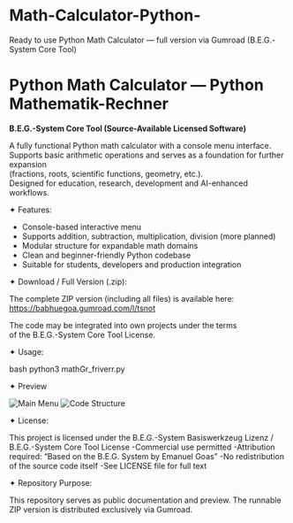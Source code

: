 # Math-Calculator-Python-
Ready to use Python Math Calculator — full version via Gumroad (B.E.G.-System Core Tool)

# Python Math Calculator — Python Mathematik-Rechner  
**B.E.G.-System Core Tool (Source-Available Licensed Software)**

A fully functional Python math calculator with a console menu interface.  
Supports basic arithmetic operations and serves as a foundation for further expansion  
(fractions, roots, scientific functions, geometry, etc.).  
Designed for education, research, development and AI-enhanced workflows.

 ✦ Features:

- Console-based interactive menu
- Supports addition, subtraction, multiplication, division (more planned)
- Modular structure for expandable math domains
- Clean and beginner-friendly Python codebase
- Suitable for students, developers and production integration

 ✦ Download / Full Version (.zip):

The complete ZIP version (including all files) is available here:  
https://babhuegoa.gumroad.com/l/tsnot

The code may be integrated into own projects under the terms  
of the B.E.G.-System Core Tool License.

✦ Usage:

bash
python3 mathGr_friverr.py

✦ Preview

![Main Menu](Screenshots/MathGrHauptmenu)
![Code Structure](Screenshots/MathGrCodeHauptmenu)

✦ License:

This project is licensed under the
B.E.G.-System Basiswerkzeug Lizenz / B.E.G.-System Core Tool License
-Commercial use permitted
-Attribution required: “Based on the B.E.G. System by Emanuel Goas”
-No redistribution of the source code itself
-See LICENSE file for full text

✦ Repository Purpose:

This repository serves as public documentation and preview.
The runnable ZIP version is distributed exclusively via Gumroad.

